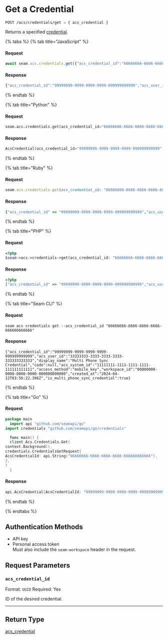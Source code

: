 # Get a Credential

```
POST /acs/credentials/get ⇒ { acs_credential }
```

Returns a specified [credential](../../../capability-guides/access-systems/managing-credentials.md).

{% tabs %}
{% tab title="JavaScript" %}
#### Request

```javascript
await seam.acs.credentials.get({"acs_credential_id":"66666666-6666-6666-6666-666666666666"})
```

#### Response

```javascript
{"acs_credential_id":"99999999-9999-9999-9999-999999999999","acs_user_id":"33333333-3333-3333-3333-333333333333","display_name":"Multi Phone Sync Credential","code":null,"acs_system_id":"11111111-1111-1111-1111-111111111111","access_method":"mobile_key","workspace_id":"00000000-0000-0000-0000-000000000000","created_at":"2024-04-12T03:56:22.396Z","is_multi_phone_sync_credential":true}
```
{% endtab %}

{% tab title="Python" %}
#### Request

```python
seam.acs.credentials.get(acs_credential_id="66666666-6666-6666-6666-666666666666")
```

#### Response

```python
AcsCredential(acs_credential_id="99999999-9999-9999-9999-999999999999", acs_user_id="33333333-3333-3333-3333-333333333333", display_name="Multi Phone Sync Credential", code=None, acs_system_id="11111111-1111-1111-1111-111111111111", access_method="mobile_key", workspace_id="00000000-0000-0000-0000-000000000000", created_at="2024-04-12T03:56:22.396Z", is_multi_phone_sync_credential=true)
```
{% endtab %}

{% tab title="Ruby" %}
#### Request

```ruby
seam.acs.credentials.get(acs_credential_id: "66666666-6666-6666-6666-666666666666")
```

#### Response

```ruby
{"acs_credential_id" => "99999999-9999-9999-9999-999999999999","acs_user_id" => "33333333-3333-3333-3333-333333333333","display_name" => "Multi Phone Sync Credential","code" => nil,"acs_system_id" => "11111111-1111-1111-1111-111111111111","access_method" => "mobile_key","workspace_id" => "00000000-0000-0000-0000-000000000000","created_at" => "2024-04-12T03:56:22.396Z","is_multi_phone_sync_credential" => true}
```
{% endtab %}

{% tab title="PHP" %}
#### Request

```php
<?php
$seam->acs->credentials->get(acs_credential_id: "66666666-6666-6666-6666-666666666666")
```

#### Response

```php
<?php
["acs_credential_id" => "99999999-9999-9999-9999-999999999999","acs_user_id" => "33333333-3333-3333-3333-333333333333","display_name" => "Multi Phone Sync Credential","code" => null,"acs_system_id" => "11111111-1111-1111-1111-111111111111","access_method" => "mobile_key","workspace_id" => "00000000-0000-0000-0000-000000000000","created_at" => "2024-04-12T03:56:22.396Z","is_multi_phone_sync_credential" => true]
```
{% endtab %}

{% tab title="Seam CLI" %}
#### Request

```seam_cli
seam acs credentials get --acs_credential_id "66666666-6666-6666-6666-666666666666"
```

#### Response

```seam_cli
{"acs_credential_id":"99999999-9999-9999-9999-999999999999","acs_user_id":"33333333-3333-3333-3333-333333333333","display_name":"Multi Phone Sync Credential","code":null,"acs_system_id":"11111111-1111-1111-1111-111111111111","access_method":"mobile_key","workspace_id":"00000000-0000-0000-0000-000000000000","created_at":"2024-04-12T03:56:22.396Z","is_multi_phone_sync_credential":true}
```
{% endtab %}

{% tab title="Go" %}
#### Request

```go
package main
  import api "github.com/seamapi/go"
import credentials "github.com/seamapi/go/credentials"

  func main() {
  client.Acs.Credentials.Get(
context.Background(),
credentials.CredentialsGetRequest{
AcsCredentialId: api.String("66666666-6666-6666-6666-666666666666"),
},
)
  }
```

#### Response

```go
api.AcsCredential{AcsCredentialId: "99999999-9999-9999-9999-999999999999", AcsUserId: "33333333-3333-3333-3333-333333333333", DisplayName: "Multi Phone Sync Credential", Code: nil, AcsSystemId: "11111111-1111-1111-1111-111111111111", AccessMethod: "mobile_key", WorkspaceId: "00000000-0000-0000-0000-000000000000", CreatedAt: "2024-04-12T03:56:22.396Z", IsMultiPhoneSyncCredential: true}
```
{% endtab %}

{% endtabs %}

## Authentication Methods

- API key
- Personal access token
  <br>Must also include the `seam-workspace` header in the request.

## Request Parameters

### `acs_credential_id`

Format: `UUID`
Required: Yes

ID of the desired credential.

***

## Return Type

[acs\_credential](./)
